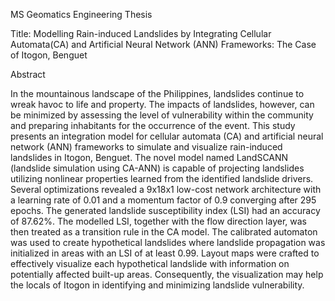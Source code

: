 MS Geomatics Engineering Thesis 

Title: Modelling Rain-induced Landslides by Integrating Cellular Automata(CA) and Artificial Neural Network (ANN) Frameworks: The Case of Itogon, Benguet 

Abstract

In the mountainous landscape of the Philippines, landslides continue to wreak havoc to life and property. The impacts of landslides, however, can be minimized by assessing the level of vulnerability within the community and preparing inhabitants for the occurrence of the event. This study presents an integration model for cellular automata (CA) and artificial neural network (ANN) frameworks to simulate and visualize rain-induced landslides in Itogon, Benguet. The novel model named LandSCANN (landslide simulation using CA-ANN) is capable of projecting landslides utilizing nonlinear properties learned from the identified landslide drivers. Several optimizations revealed a 9x18x1 low-cost network architecture with a learning rate of 0.01 and a momentum factor of 0.9 converging after 295 epochs. The generated landslide susceptibility index (LSI) had an accuracy of 87.62%. The modelled LSI, together with the flow direction layer, was then treated as a transition rule in the CA model. The calibrated automaton was used to create hypothetical landslides where landslide propagation was initialized in areas with an LSI of at least 0.99. Layout maps were crafted to effectively visualize each hypothetical landslide with information on potentially affected built-up areas. Consequently, the visualization may help the locals of Itogon in identifying and minimizing landslide vulnerability.
